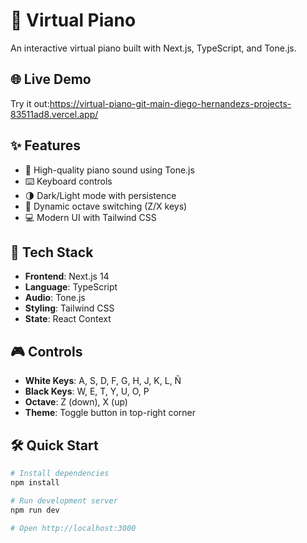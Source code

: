 # 🎹 Virtual Piano

An interactive virtual piano built with Next.js, TypeScript, and Tone.js.

## 🌐 Live Demo

Try it out:https://virtual-piano-git-main-diego-hernandezs-projects-83511ad8.vercel.app/

## ✨ Features

- 🎵 High-quality piano sound using Tone.js
- ⌨️ Keyboard controls
- 🌗 Dark/Light mode with persistence
- 🎼 Dynamic octave switching (Z/X keys)
- 💻 Modern UI with Tailwind CSS

## 🚀 Tech Stack

- **Frontend**: Next.js 14
- **Language**: TypeScript
- **Audio**: Tone.js
- **Styling**: Tailwind CSS
- **State**: React Context

## 🎮 Controls

- **White Keys**: A, S, D, F, G, H, J, K, L, Ñ
- **Black Keys**: W, E, T, Y, U, O, P
- **Octave**: Z (down), X (up)
- **Theme**: Toggle button in top-right corner

## 🛠️ Quick Start

```bash
# Install dependencies
npm install

# Run development server
npm run dev

# Open http://localhost:3000
```